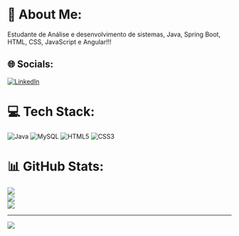 # 💫 About Me:
Estudante de Análise e desenvolvimento de sistemas, Java, Spring Boot, HTML, CSS, JavaScript e Angular!!!



## 🌐 Socials:
[![LinkedIn](https://img.shields.io/badge/LinkedIn-%230077B5.svg?logo=linkedin&logoColor=white)](https://linkedin.com/in/https://www.linkedin.com/in/damyresmaciel/) 

# 💻 Tech Stack:
![Java](https://img.shields.io/badge/java-%23ED8B00.svg?style=for-the-badge&logo=java&logoColor=white) ![MySQL](https://img.shields.io/badge/mysql-%2300f.svg?style=for-the-badge&logo=mysql&logoColor=white) ![HTML5](https://img.shields.io/badge/html5-%23E34F26.svg?style=for-the-badge&logo=html5&logoColor=white) ![CSS3](https://img.shields.io/badge/css3-%231572B6.svg?style=for-the-badge&logo=css3&logoColor=white)
# 📊 GitHub Stats:
![](https://github-readme-stats.vercel.app/api?username=Damyres&theme=dracula&hide_border=false&include_all_commits=false&count_private=false)<br/>
![](https://github-readme-streak-stats.herokuapp.com/?user=Damyres&theme=dracula&hide_border=false)<br/>
![](https://github-readme-stats.vercel.app/api/top-langs/?username=Damyres&theme=dracula&hide_border=false&include_all_commits=false&count_private=false&layout=compact)

---
[![](https://visitcount.itsvg.in/api?id=Damyres&icon=0&color=0)](https://visitcount.itsvg.in)

<!-- Proudly created with GPRM ( https://gprm.itsvg.in ) -->
